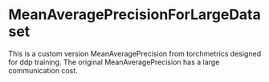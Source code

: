 # MeanAveragePrecisionForLargeDataset
This is a custom version MeanAveragePrecision from torchmetrics designed for ddp training. The original MeanAveragePrecision has a large communication cost.
